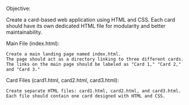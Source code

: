 Objective:

Create a card-based web application using HTML and CSS. Each card should have its own dedicated HTML file for modularity and better maintainability.


Main File (index.html):

    Create a main landing page named index.html.
    The page should act as a directory linking to three different cards.
    The links on the main page should be labeled as "Card 1," "Card 2," and "Card 3."


Card Files (card1.html, card2.html, card3.html):

    Create separate HTML files: card1.html, card2.html, and card3.html.
    Each file should contain one card designed with HTML and CSS.